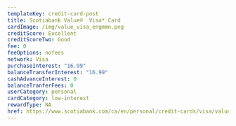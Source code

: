 ```yaml
---
templateKey: credit-card-post
title: Scotiabank Value®  Visa* Card
cardImage: /img/value_visa_engmmn.png
creditScore: Excellent
creditScoreTwo: Good
fee: 0
feeOptions: nofees
network: Visa
purchaseInterest: "16.99"
balanceTransferInterest: "16.99"
cashAdvanceInterest: 0
balanceTranferFees: 0
userCategory: personal
cardCategory: low-interest
rewardType: NA
href: https://www.scotiabank.com/ca/en/personal/credit-cards/visa/value-card.html
---
```

